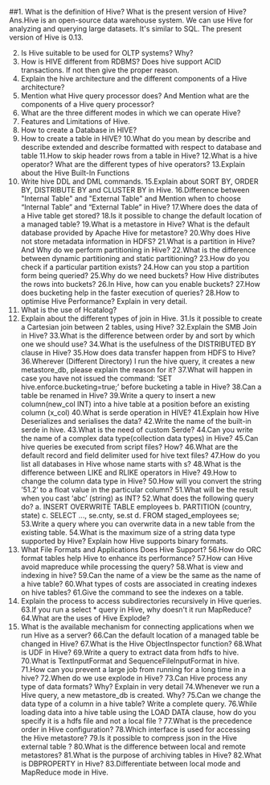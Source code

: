 ##1. What is the definition of Hive? What is the present version of Hive?
Ans.Hive is an open-source data warehouse system. We can use Hive for analyzing and querying large datasets.
It's similar to SQL. The present version of Hive is 0.13.


2. Is Hive suitable to be used for OLTP systems? Why?
3. How is HIVE different from RDBMS? Does hive support ACID
transactions. If not then give the proper reason.
4. Explain the hive architecture and the different components of a Hive
architecture?
5. Mention what Hive query processor does? And Mention what are the
components of a Hive query processor?
6. What are the three different modes in which we can operate Hive?
7. Features and Limitations of Hive.
8. How to create a Database in HIVE?
9. How to create a table in HIVE?
10.What do you mean by describe and describe extended and describe
formatted with respect to database and table
11.How to skip header rows from a table in Hive?
12.What is a hive operator? What are the different types of hive operators?
13.Explain about the Hive Built-In Functions
14. Write hive DDL and DML commands.
15.Explain about SORT BY, ORDER BY, DISTRIBUTE BY and
CLUSTER BY in Hive.
16.Difference between "Internal Table" and "External Table" and Mention
when to choose “Internal Table” and “External Table” in Hive?
17.Where does the data of a Hive table get stored?
18.Is it possible to change the default location of a managed table?
19.What is a metastore in Hive? What is the default database provided by
Apache Hive for metastore?
20.Why does Hive not store metadata information in HDFS?
21.What is a partition in Hive? And Why do we perform partitioning in
Hive?
22.What is the difference between dynamic partitioning and static
partitioning?
23.How do you check if a particular partition exists?
24.How can you stop a partition form being queried?
25.Why do we need buckets? How Hive distributes the rows into buckets?
26.In Hive, how can you enable buckets?
27.How does bucketing help in the faster execution of queries?
28.How to optimise Hive Performance? Explain in very detail.
29. What is the use of Hcatalog?
30. Explain about the different types of join in Hive.
31.Is it possible to create a Cartesian join between 2 tables, using Hive?
32.Explain the SMB Join in Hive?
33.What is the difference between order by and sort by which one we should
use?
34.What is the usefulness of the DISTRIBUTED BY clause in Hive?
35.How does data transfer happen from HDFS to Hive?
36.Wherever (Different Directory) I run the hive query, it creates a new
metastore_db, please explain the reason for it?
37.What will happen in case you have not issued the command: ‘SET
hive.enforce.bucketing=true;’ before bucketing a table in Hive?
38.Can a table be renamed in Hive?
39.Write a query to insert a new column(new_col INT) into a hive table at a
position before an existing column (x_col)
40.What is serde operation in HIVE?
41.Explain how Hive Deserializes and serialises the data?
42.Write the name of the built-in serde in hive.
43.What is the need of custom Serde?
44.Can you write the name of a complex data type(collection data types) in
Hive?
45.Can hive queries be executed from script files? How?
46.What are the default record and field delimiter used for hive text files?
47.How do you list all databases in Hive whose name starts with s?
48.What is the difference between LIKE and RLIKE operators in Hive?
49.How to change the column data type in Hive?
50.How will you convert the string ’51.2’ to a float value in the particular
column?
51.What will be the result when you cast ‘abc’ (string) as INT?
52.What does the following query do?
a. INSERT OVERWRITE TABLE employees
b. PARTITION (country, state)
c. SELECT ..., se.cnty, se.st
d. FROM staged_employees se;
53.Write a query where you can overwrite data in a new table from the
existing table.
54.What is the maximum size of a string data type supported by Hive?
Explain how Hive supports binary formats.
55. What File Formats and Applications Does Hive Support?
56.How do ORC format tables help Hive to enhance its performance?
57.How can Hive avoid mapreduce while processing the query?
58.What is view and indexing in hive?
59.Can the name of a view be the same as the name of a hive table?
60.What types of costs are associated in creating indexes on hive tables?
61.Give the command to see the indexes on a table.
62. Explain the process to access subdirectories recursively in Hive queries.
63.If you run a select * query in Hive, why doesn't it run MapReduce?
64.What are the uses of Hive Explode?
65. What is the available mechanism for connecting applications when we
run Hive as a server?
66.Can the default location of a managed table be changed in Hive?
67.What is the Hive ObjectInspector function?
68.What is UDF in Hive?
69.Write a query to extract data from hdfs to hive.
70.What is TextInputFormat and SequenceFileInputFormat in hive.
71.How can you prevent a large job from running for a long time in a hive?
72.When do we use explode in Hive?
73.Can Hive process any type of data formats? Why? Explain in very detail
74.Whenever we run a Hive query, a new metastore_db is created. Why?
75.Can we change the data type of a column in a hive table? Write a
complete query.
76.While loading data into a hive table using the LOAD DATA clause, how
do you specify it is a hdfs file and not a local file ?
77.What is the precedence order in Hive configuration?
78.Which interface is used for accessing the Hive metastore?
79.Is it possible to compress json in the Hive external table ?
80.What is the difference between local and remote metastores?
81.What is the purpose of archiving tables in Hive?
82.What is DBPROPERTY in Hive?
83.Differentiate between local mode and MapReduce mode in Hive.
